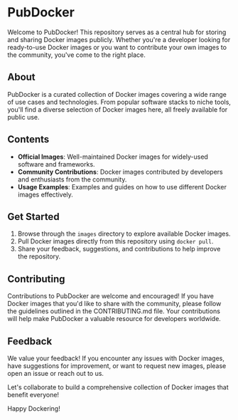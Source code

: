 # PubDocker

Welcome to PubDocker! This repository serves as a central hub for storing and sharing Docker images publicly. Whether you're a developer looking for ready-to-use Docker images or you want to contribute your own images to the community, you've come to the right place.

## About

PubDocker is a curated collection of Docker images covering a wide range of use cases and technologies. From popular software stacks to niche tools, you'll find a diverse selection of Docker images here, all freely available for public use.

## Contents

- **Official Images**: Well-maintained Docker images for widely-used software and frameworks.
- **Community Contributions**: Docker images contributed by developers and enthusiasts from the community.
- **Usage Examples**: Examples and guides on how to use different Docker images effectively.

## Get Started

1. Browse through the `images` directory to explore available Docker images.
2. Pull Docker images directly from this repository using `docker pull`.
3. Share your feedback, suggestions, and contributions to help improve the repository.

## Contributing

Contributions to PubDocker are welcome and encouraged! If you have Docker images that you'd like to share with the community, please follow the guidelines outlined in the CONTRIBUTING.md file. Your contributions will help make PubDocker a valuable resource for developers worldwide.

## Feedback

We value your feedback! If you encounter any issues with Docker images, have suggestions for improvement, or want to request new images, please open an issue or reach out to us.

Let's collaborate to build a comprehensive collection of Docker images that benefit everyone!

Happy Dockering!
